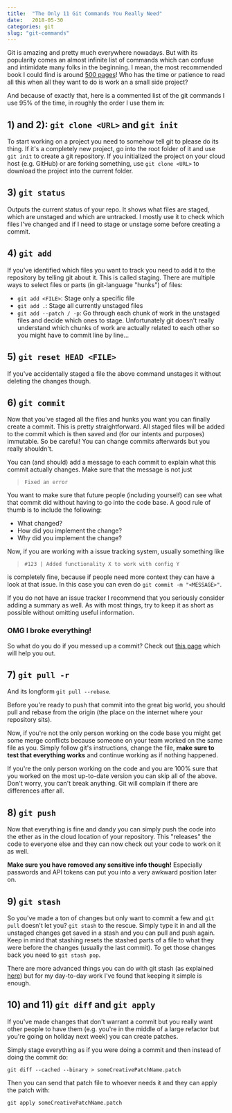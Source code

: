 ```yaml
---
title:	"The Only 11 Git Commands You Really Need"
date:	2018-05-30
categories: git
slug: "git-commands"
---
```


Git is amazing and pretty much everywhere nowadays. But with its popularity comes an almost infinite list of commands which can confuse and intimidate many folks in the beginning. I mean, the most recommended book I could find is around [500 pages](https://www.git-scm.com/book/en/v2It)! Who has the time or patience to read all this when all they want to do is work an a small side project?

And because of exactly that, here is a commented list of the git commands I use 95% of the time, in roughly the order I use them in:

## 1) and 2): `git clone <URL>` and `git init`
To start working on a project you need to somehow tell git to please do its thing. If it's a completely new project, go into the root folder of it and use `git init` to create a git repository. If you initialized the project on your cloud host (e.g. GitHub) or are forking something, use `git clone <URL>` to download the project into the current folder.

## 3) `git status`
Outputs the current status of your repo. It shows what files are staged, which are unstaged and which are untracked. I mostly use it to check which files I've changed and if I need to stage or unstage some before creating a commit.

## 4) `git add`
If you've identified which files you want to track you need to add it to the repository by telling git about it. This is called staging. There are multiple ways to select files or parts (in git-language "hunks") of files:
* `git add <FILE>`: Stage only a specific file
* `git add .`: Stage all currently unstaged files
* `git add --patch / -p`: Go through each chunk of work in the unstaged files and decide which ones to stage. Unfortunately git doesn't really understand which chunks of work are actually related to each other so you might have to commit line by line...

## 5) `git reset HEAD <FILE>`
If you've accidentally staged a file the above command unstages it without deleting the changes though.

## 6) `git commit`

Now that you've staged all the files and hunks you want you can finally create a commit. This is pretty straightforward. All staged files will be added to the commit which is then saved and (for our intents and purposes) immutable. So be careful! You can change commits afterwards but you really shouldn't.

You can (and should) add a message to each commit to explain what this commit actually changes. Make sure that the message is not just

> `Fixed an error`

You want to make sure that future people (including yourself) can see what that commit did without having to go into the code base. A good rule of thumb is to include the following:
* What changed?
* How did you implement the change?
* Why did you implement the change?

Now, if you are working with a issue tracking system, usually something like

> `#123 | Added functionality X to work with config Y`

is completely fine, because if people need more context they can have a look at that issue. In this case you can even do `git commit -m "<MESSAGE>"`.

If you do not have an issue tracker I recommend that you seriously consider adding a summary as well. As with most things, try to keep it as short as possible without omitting useful information.

### **OMG I broke everything!**

So what do you do if you messed up a commit? Check out [this page](https://sethrobertson.github.io/GitFixUm/fixup.html) which will help you out.

## 7) `git pull -r`
And its longform `git pull --rebase`.

Before you're ready to push that commit into the great big world, you should pull and rebase from the origin (the place on the internet where your repository sits).

Now, if you're not the only person working on the code base you might get some merge conflicts because someone on your team worked on the same file as you. Simply follow git's instructions, change the file, **make sure to test that everything works** and continue working as if nothing happened.

If you're the only person working on the code and you are 100% sure that you worked on the most up-to-date version you can skip all of the above. Don't worry, you can't break anything. Git will complain if there are differences after all.

## 8) `git push`
Now that everything is fine and dandy you can simply push the code into the ether as in the cloud location of your repository. This "releases" the code to everyone else and they can now check out your code to work on it as well.

**Make sure you have removed any sensitive info though!** Especially passwords and API tokens can put you into a very awkward position later on.

## 9) `git stash`
So you've made a ton of changes but only want to commit a few and `git pull` doesn't let you? `git stash` to the rescue. Simply type it in and all the unstaged changes get saved in a stash and you can pull and push again. Keep in mind that stashing resets the stashed parts of a file to what they were before the changes (usually the last commit). To get those changes back you need to `git stash pop`.

There are more advanced things you can do with git stash (as explained [here](https://dev.to/srebalaji/useful-tricks-you-might-not-know-about-git-stash-117e)) but for my day-to-day work I've found that keeping it simple is enough.


## 10) and 11) `git diff` and `git apply`
If you've made changes that don't warrant a commit but you really want other people to have them (e.g. you're in the middle of a large refactor but you're going on holiday next week) you can create patches.

Simply stage everything as if you were doing a commit and then instead of doing the commit do:

`git diff --cached --binary > someCreativePatchName.patch`

Then you can send that patch file to whoever needs it and they can apply the patch with:

`git apply someCreativePatchName.patch`
